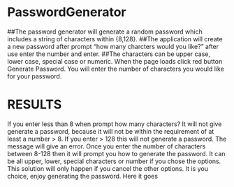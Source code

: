 # PasswordGenerator
##The password generator will generate a random password which includes a string of characters within {8,128}.
##The application will create a new password after prompt “how many charcters would you like?” after use enter the number and enter.
##The characters can be upper case, lower case, special case or numeric.
When the page loads click red button Generate Password.
You will enter the number of characters you would like for your password.
# RESULTS
If you enter less than 8 when prompt how many characters? It will not give generate a password, because it will not be within the requirement of at least a number > 8.
If you enter > 128 this will not generate a password. The message will give an error.
Once you enter the number of characters between 8-128 then it will prompt you how to generate the password.
It can be all upper, lower, special characters or number if you chose the options. This solution will only happen if you cancel the other options.
It is you choice, enjoy generating the password. Here it goes
